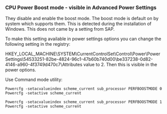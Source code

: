 



### CPU Power Boost mode - visible in **Advanced Power Settings**
They disable and enable the boost mode. The boost mode is default on by system which supports them. This is detected during the installation of Windows. This does not came by a setting from SAP.

To make this setting available in power settings options you can change the following setting in the registry:

HKEY_LOCAL_MACHINE\SYSTEM\CurrentControlSet\Control\Power\PowerSettings\54533251-82be-4824-96c1-47b60b740d00\be337238-0d82-4146-a960-4f3749d470c7\Attributes value to 2. Then this is visible in the power options.


Use Command mode utility:
```
Powercfg -setacvalueindex scheme_current sub_processor PERFBOOSTMODE 0
Powercfg -setactive scheme_current
```

```
Powercfg -setacvalueindex scheme_current sub_processor PERFBOOSTMODE 1
Powercfg -setactive scheme_current
```
